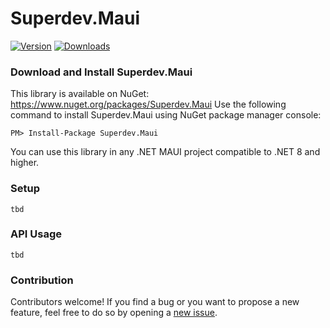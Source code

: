 # Superdev.Maui
[![Version](https://img.shields.io/nuget/v/Superdev.Maui.svg)](https://www.nuget.org/packages/Superdev.Maui)  [![Downloads](https://img.shields.io/nuget/dt/Superdev.Maui.svg)](https://www.nuget.org/packages/Superdev.Maui)


### Download and Install Superdev.Maui
This library is available on NuGet: https://www.nuget.org/packages/Superdev.Maui
Use the following command to install Superdev.Maui using NuGet package manager console:

    PM> Install-Package Superdev.Maui

You can use this library in any .NET MAUI project compatible to .NET 8 and higher.

### Setup
`tbd`

### API Usage
`tbd`

### Contribution
Contributors welcome! If you find a bug or you want to propose a new feature, feel free to do so by opening a [new issue](https://github.com/superdevgmbh/Superdev.Maui/issues).